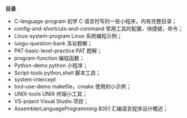 **目录**

- C-language-program   初学 C 语言时写的一些小程序，内有完整目录；
- config-and-shortcuts-and-command   常用工具的配置，快捷键，命令；
- Linux-system-program   Linux 系统编程示例；
- luogu-question-bank   洛谷题解；
- PAT-basic-level-practice   PAT 题解；
- program-function   编程函数；
- Python-demo   python 小程序；
- Script-tools   python,shell 脚本工具；
- system-intercept   
- tool-use-demo   makefile，cmake 使用的小示例；
- UNIX-tools   UNIX 终端小工具；
- VS-poject   Visual Studio 项目；
- AssemblerLanguageProgramming   8051 汇编语言程序设计概述；
